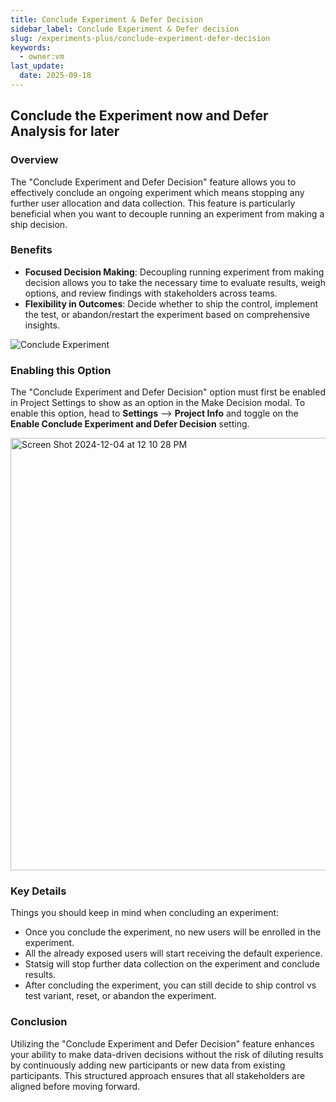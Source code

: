 ```yaml
---
title: Conclude Experiment & Defer Decision
sidebar_label: Conclude Experiment & Defer decision
slug: /experiments-plus/conclude-experiment-defer-decision
keywords:
  - owner:vm
last_update:
  date: 2025-09-18
---
```

## Conclude the Experiment now and Defer Analysis for later

### Overview
The "Conclude Experiment and Defer Decision" feature allows you to effectively conclude an ongoing experiment which means stopping any further user allocation and data collection. This feature is particularly beneficial when you want to decouple running an experiment from making a ship decision.


### Benefits
- **Focused Decision Making**: Decoupling running experiment from making decision allows you to take the necessary time to evaluate results, weigh options, and review findings with stakeholders across teams.
- **Flexibility in Outcomes**: Decide whether to ship the control, implement the test, or abandon/restart the experiment based on comprehensive insights.

![Conclude Experiment](/img/conclude_experiment.png)

### Enabling this Option 
The "Conclude Experiment and Defer Decision" option must first be enabled in Project Settings to show as an option in the Make Decision modal. To enable this option, head to **Settings** --> **Project Info** and toggle on the **Enable Conclude Experiment and Defer Decision** setting.

<img width="692" alt="Screen Shot 2024-12-04 at 12 10 28 PM" src="https://github.com/user-attachments/assets/26ce509b-aed8-4bcb-8c4e-f2f03518d3be"/>


### Key Details

Things you should keep in mind when concluding an experiment:

- Once you conclude the experiment, no new users will be enrolled in the experiment.
- All the already exposed users will start receiving the default experience.
- Statsig will stop further data collection on the experiment and conclude results.
- After concluding the experiment, you can still decide to ship control vs test variant, reset, or abandon the experiment.

### Conclusion

Utilizing the "Conclude Experiment and Defer Decision" feature enhances your ability to make data-driven decisions without the risk of diluting results by continuously adding new participants or new data from existing participants. This structured approach ensures that all stakeholders are aligned before moving forward.
